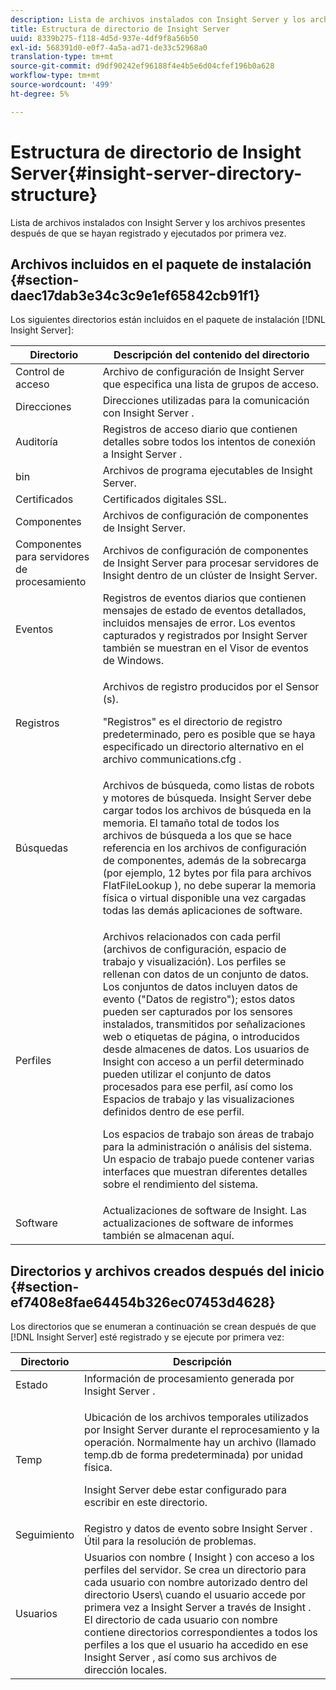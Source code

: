```yaml
---
description: Lista de archivos instalados con Insight Server y los archivos presentes después de que se hayan registrado y ejecutados por primera vez.
title: Estructura de directorio de Insight Server
uuid: 8339b275-f118-4d5d-937e-4df9f8a56b50
exl-id: 568391d0-e0f7-4a5a-ad71-de33c52968a0
translation-type: tm+mt
source-git-commit: d9df90242ef96188f4e4b5e6d04cfef196b0a628
workflow-type: tm+mt
source-wordcount: '499'
ht-degree: 5%

---
```


# Estructura de directorio de Insight Server{#insight-server-directory-structure}

Lista de archivos instalados con Insight Server y los archivos presentes después de que se hayan registrado y ejecutados por primera vez.

## Archivos incluidos en el paquete de instalación {#section-daec17dab3e34c3c9e1ef65842cb91f1}

Los siguientes directorios están incluidos en el paquete de instalación [!DNL Insight Server]:

<table id="table_CE713A3D671C453A87986E4CD4620EF3"> 
 <thead> 
  <tr> 
   <th colname="col1" class="entry"> Directorio </th> 
   <th colname="col2" class="entry"> Descripción del contenido del directorio </th> 
  </tr> 
 </thead>
 <tbody> 
  <tr> 
   <td colname="col1"> Control de acceso </td> 
   <td colname="col2"> <span class="keyword"> Archivo de  </span> configuración de Insight Server que especifica una lista de grupos de acceso. </td> 
  </tr> 
  <tr> 
   <td colname="col1"> Direcciones </td> 
   <td colname="col2"> Direcciones utilizadas para la comunicación con <span class="keyword"> Insight Server </span>. </td> 
  </tr> 
  <tr> 
   <td colname="col1"> Auditoría </td> 
   <td colname="col2"> Registros de acceso diario que contienen detalles sobre todos los intentos de conexión a <span class="keyword"> Insight Server </span>. </td> 
  </tr> 
  <tr> 
   <td colname="col1"> bin </td> 
   <td colname="col2"> <span class="keyword"> Archivos de programa  </span> ejecutables de Insight Server. </td> 
  </tr> 
  <tr> 
   <td colname="col1"> Certificados </td> 
   <td colname="col2"> Certificados digitales SSL. </td> 
  </tr> 
  <tr> 
   <td colname="col1"> Componentes </td> 
   <td colname="col2"> <span class="keyword"> Archivos de configuración de  </span> componentes de Insight Server. </td> 
  </tr> 
  <tr> 
   <td colname="col1"> Componentes para servidores de procesamiento </td> 
   <td colname="col2"> <span class="keyword"> Archivos de configuración de  </span> componentes de Insight Server para procesar servidores de  <span class="keyword"> Insight  </span> dentro de un  <span class="keyword"> clúster de  </span> Insight Server. </td> 
  </tr> 
  <tr> 
   <td colname="col1"> Eventos </td> 
   <td colname="col2"> Registros de eventos diarios que contienen mensajes de estado de eventos detallados, incluidos mensajes de error. Los eventos capturados y registrados por <span class="keyword"> Insight Server </span> también se muestran en el Visor de eventos de Windows. </td> 
  </tr> 
  <tr> 
   <td colname="col1"> Registros </td> 
   <td colname="col2"> <p>Archivos de registro producidos por el <span class="wintitle"> Sensor </span>(s). </p> <p>"Registros" es el directorio de registro predeterminado, pero es posible que se haya especificado un directorio alternativo en el archivo <span class="filepath"> communications.cfg </span> . </p> </td> 
  </tr> 
  <tr> 
   <td colname="col1"> Búsquedas </td> 
   <td colname="col2"> Archivos de búsqueda, como listas de robots y motores de búsqueda. <span class="keyword"> Insight Server  </span> debe cargar todos los archivos de búsqueda en la memoria. El tamaño total de todos los archivos de búsqueda a los que se hace referencia en los archivos de configuración de componentes, además de la sobrecarga (por ejemplo, 12 bytes por fila para <span class="filepath"> archivos FlatFileLookup </span>), no debe superar la memoria física o virtual disponible una vez cargadas todas las demás aplicaciones de software. </td> 
  </tr> 
  <tr> 
   <td colname="col1"> Perfiles </td> 
   <td colname="col2"> <p>Archivos relacionados con cada perfil (archivos de configuración, espacio de trabajo y visualización). Los perfiles se rellenan con datos de un conjunto de datos. Los conjuntos de datos incluyen datos de evento ("Datos de registro"); estos datos pueden ser capturados por los <span class="wintitle"> sensores </span> instalados, transmitidos por señalizaciones web o etiquetas de página, o introducidos desde almacenes de datos. <span class="keyword"> Los  </span> usuarios de Insight con acceso a un perfil determinado pueden utilizar el conjunto de datos procesados para ese perfil, así como los Espacios de trabajo y las visualizaciones definidos dentro de ese perfil. </p> <p>Los espacios de trabajo son áreas de trabajo para la administración o análisis del sistema. Un espacio de trabajo puede contener varias interfaces que muestran diferentes detalles sobre el rendimiento del sistema. </p> </td> 
  </tr> 
  <tr> 
   <td colname="col1"> Software </td> 
   <td colname="col2"> <span class="keyword"> Actualizaciones de  </span> software de Insight. Las actualizaciones de software de informes también se almacenan aquí. </td> 
  </tr> 
 </tbody> 
</table>

## Directorios y archivos creados después del inicio {#section-ef7408e8fae64454b326ec07453d4628}

Los directorios que se enumeran a continuación se crean después de que [!DNL Insight Server] esté registrado y se ejecute por primera vez:

<table id="table_89CC9F3E568044C8A0072BF0A6EDCCEF"> 
 <thead> 
  <tr> 
   <th colname="col1" class="entry"> Directorio </th> 
   <th colname="col2" class="entry"> Descripción </th> 
  </tr> 
 </thead>
 <tbody> 
  <tr> 
   <td colname="col1"> Estado </td> 
   <td colname="col2"> Información de procesamiento generada por <span class="keyword"> Insight Server </span>. </td> 
  </tr> 
  <tr> 
   <td colname="col1"> Temp </td> 
   <td colname="col2"> <p>Ubicación de los archivos temporales utilizados por <span class="keyword"> Insight Server </span> durante el reprocesamiento y la operación. Normalmente hay un archivo (llamado <span class="filepath"> temp.db </span> de forma predeterminada) por unidad física. </p> <p> <span class="keyword"> Insight Server  </span> debe estar configurado para escribir en este directorio. </p> </td> 
  </tr> 
  <tr> 
   <td colname="col1"> Seguimiento </td> 
   <td colname="col2"> Registro y datos de evento sobre <span class="keyword"> Insight Server </span>. Útil para la resolución de problemas. </td> 
  </tr> 
  <tr> 
   <td colname="col1"> Usuarios </td> 
   <td colname="col2"> Usuarios con nombre ( <span class="keyword"> Insight </span>) con acceso a los perfiles del servidor. Se crea un directorio para cada usuario con nombre autorizado dentro del directorio Users\ cuando el usuario accede por primera vez a <span class="keyword"> Insight Server </span> a través de <span class="keyword"> Insight </span>. El directorio de cada usuario con nombre contiene directorios correspondientes a todos los perfiles a los que el usuario ha accedido en ese <span class="keyword"> Insight Server </span>, así como sus archivos de dirección locales. </td> 
  </tr> 
 </tbody> 
</table>
